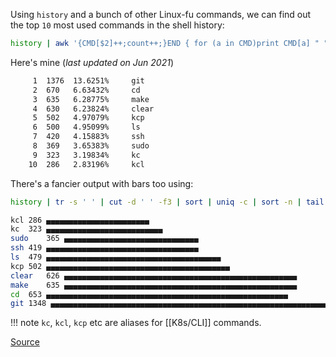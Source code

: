 Using `history` and a bunch of other Linux-fu commands, we can find out the top `10` most used commands in the shell history: 

```bash
history | awk '{CMD[$2]++;count++;}END { for (a in CMD)print CMD[a] " " CMD[a]/count*100 "% " a;}' | grep -v "./" | column -c3 -s " " -t | sort -nr | nl |  head -n10
```

Here's mine (_last updated on Jun 2021_)

```bash
     1	1376  13.6251%     git
     2	670   6.63432%     cd
     3	635   6.28775%     make
     4	630   6.23824%     clear
     5	502   4.97079%     kcp
     6	500   4.95099%     ls
     7	420   4.15883%     ssh
     8	369   3.65383%     sudo
     9	323   3.19834%     kc
    10	286   2.83196%     kcl
```

There's a fancier output with bars too using:

```bash
history | tr -s ' ' | cut -d ' ' -f3 | sort | uniq -c | sort -n | tail | perl -lane 'print $F[1], "\t", $F[0], " ", "▄" x ($F[0] / 12)'
```

```bash
kcl	286 ▄▄▄▄▄▄▄▄▄▄▄▄▄▄▄▄▄▄▄▄▄▄▄
kc	323 ▄▄▄▄▄▄▄▄▄▄▄▄▄▄▄▄▄▄▄▄▄▄▄▄▄▄
sudo	365 ▄▄▄▄▄▄▄▄▄▄▄▄▄▄▄▄▄▄▄▄▄▄▄▄▄▄▄▄▄▄
ssh	419 ▄▄▄▄▄▄▄▄▄▄▄▄▄▄▄▄▄▄▄▄▄▄▄▄▄▄▄▄▄▄▄▄▄▄
ls	479 ▄▄▄▄▄▄▄▄▄▄▄▄▄▄▄▄▄▄▄▄▄▄▄▄▄▄▄▄▄▄▄▄▄▄▄▄▄▄▄
kcp	502 ▄▄▄▄▄▄▄▄▄▄▄▄▄▄▄▄▄▄▄▄▄▄▄▄▄▄▄▄▄▄▄▄▄▄▄▄▄▄▄▄▄
clear	626 ▄▄▄▄▄▄▄▄▄▄▄▄▄▄▄▄▄▄▄▄▄▄▄▄▄▄▄▄▄▄▄▄▄▄▄▄▄▄▄▄▄▄▄▄▄▄▄▄▄▄▄▄
make	635 ▄▄▄▄▄▄▄▄▄▄▄▄▄▄▄▄▄▄▄▄▄▄▄▄▄▄▄▄▄▄▄▄▄▄▄▄▄▄▄▄▄▄▄▄▄▄▄▄▄▄▄▄
cd	653 ▄▄▄▄▄▄▄▄▄▄▄▄▄▄▄▄▄▄▄▄▄▄▄▄▄▄▄▄▄▄▄▄▄▄▄▄▄▄▄▄▄▄▄▄▄▄▄▄▄▄▄▄▄▄
git	1348 ▄▄▄▄▄▄▄▄▄▄▄▄▄▄▄▄▄▄▄▄▄▄▄▄▄▄▄▄▄▄▄▄▄▄▄▄▄▄▄▄▄▄▄▄▄▄▄▄▄▄▄▄▄▄▄▄▄▄▄▄▄▄▄▄▄▄▄▄▄▄▄▄▄▄▄▄▄▄▄▄▄▄▄▄▄▄▄▄▄▄▄▄▄▄▄▄▄▄▄▄▄▄▄▄▄▄▄▄▄▄▄▄
```

!!! note
    `kc`, `kcl`, `kcp` etc are aliases for [[K8s/CLI]] commands.

[Source](https://www.reddit.com/r/linux/comments/8vzr3y/whats_the_most_frequent_terminal_command_you_use/)
